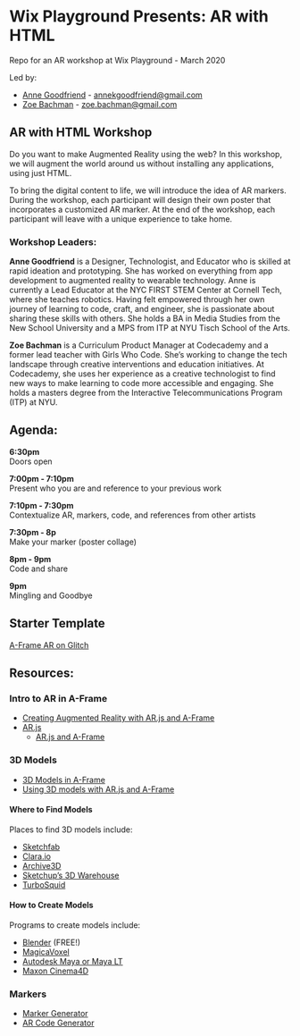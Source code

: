 # Wix Playground Presents: AR with HTML
Repo for an AR workshop at Wix Playground - March 2020

Led by:
 - [Anne Goodfriend](https://www.annekgoodfriend.com/ ) - [annekgoodfriend@gmail.com](anne.k.goodfriend@gmail.com)
 - [Zoe Bachman](http://zoebachman.net) - [zoe.bachman@gmail.com](zoe.bachman@gmail.com)

## AR with HTML Workshop

Do you want to make Augmented Reality using the web? In this workshop, we will augment the world around us without installing any applications, using just HTML. 

To bring the digital content to life, we will introduce the idea of AR markers. During the workshop, each participant will design their own poster that incorporates a customized AR marker. At the end of the workshop, each participant will leave with a unique experience to take home.

### Workshop Leaders:

**Anne Goodfriend** is a Designer, Technologist, and Educator who is skilled at rapid ideation and prototyping. She has worked on everything from app development to augmented reality to wearable technology. Anne is currently a Lead Educator at the NYC FIRST STEM Center at Cornell Tech, where she teaches robotics. Having felt empowered through her own journey of learning to code, craft, and engineer, she is passionate about sharing these skills with others. She holds a BA in Media Studies from the New School University and a MPS from ITP at NYU Tisch School of the Arts.


**Zoe Bachman** is a Curriculum Product Manager at Codecademy and a former lead teacher with Girls Who Code. She’s working to change the tech landscape through creative interventions and education initiatives. At Codecademy, she uses her experience as a creative technologist to find new ways to make learning to code more accessible and engaging. She holds a masters degree from the Interactive Telecommunications Program (ITP) at NYU. 


## Agenda: 

**6:30pm**   
Doors open  

**7:00pm - 7:10pm**   
Present who you are and reference to your previous work

**7:10pm - 7:30pm**   
Contextualize AR, markers, code, and references from other artists

**7:30pm - 8p**   
Make your marker (poster collage)

**8pm - 9pm**   
Code and share  

**9pm**  
Mingling and Goodbye  

## Starter Template
[A-Frame AR on Glitch](https://glitch.com/edit/#!/aframe-ar-wixplayground?path=index.html:25:0)


## Resources:

### Intro to AR in A-Frame
- [Creating Augmented Reality with AR.js and A-Frame](https://aframe.io/blog/arjs/#markers-presets-for-easier-configuration)
- [AR.js](https://github.com/jeromeetienne/AR.js)
  - [AR.js and A-Frame](https://github.com/jeromeetienne/AR.js/tree/master/aframe)

### 3D Models
- [3D Models in A-Frame](https://aframe.io/docs/0.8.0/introduction/models.html##sidebar)
- [Using 3D models with AR.js and A-Frame](https://medium.com/@akashkuttappa/using-3d-models-with-ar-js-and-a-frame-84d462efe498)
#### Where to Find Models
Places to find 3D models include:

- [Sketchfab]()
- [Clara.io]()
- [Archive3D]()
- [Sketchup’s 3D Warehouse]()
- [TurboSquid]()
#### How to Create Models
Programs to create models include:

- [Blender]() (FREE!)
- [MagicaVoxel]()
- [Autodesk Maya or Maya LT]()
- [Maxon Cinema4D]()

### Markers
- [Marker Generator](https://jeromeetienne.github.io/AR.js/three.js/examples/marker-training/examples/generator.html)
- [AR Code Generator](https://jeromeetienne.github.io/AR.js/three.js/examples/arcode.html)


